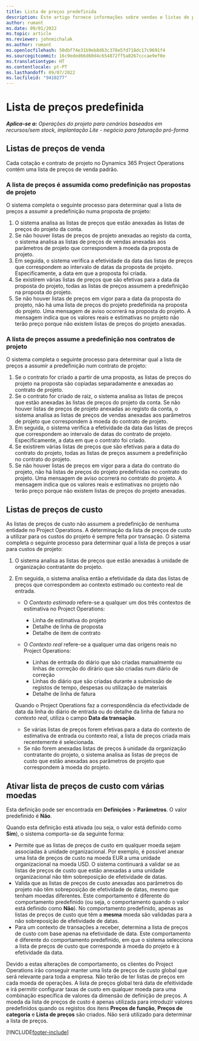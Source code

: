 ```yaml
---
title: Lista de preços predefinida
description: Este artigo fornece informações sobre vendas e listas de preços de custo predefinidos no Project Operations.
author: rumant
ms.date: 09/01/2022
ms.topic: article
ms.reviewer: johnmichalak
ms.author: rumant
ms.openlocfilehash: 50dbf74e31b9eb8d63c378e5fd718dc17c9691f4
ms.sourcegitcommit: 16c9eded66d60d4c654872ff5a0267cccae9ef0e
ms.translationtype: HT
ms.contentlocale: pt-PT
ms.lasthandoff: 09/07/2022
ms.locfileid: "9410277"
---
```

# <a name="default-price-lists"></a>Lista de preços predefinida

_**Aplica-se a:** Operações do projeto para cenários baseados em recursos/sem stock, implantação Lite - negócio para faturação pró-forma_

## <a name="sales-price-lists"></a>Listas de preços de venda

Cada cotação e contrato de projeto no Dynamics 365 Project Operations contém uma lista de preços de venda padrão. 

### <a name="price-list-default-on-project-quotes"></a>A lista de preços é assumida como predefinição nas propostas de projeto
O sistema completa o seguinte processo para determinar qual a lista de preços a assumir a predefinição numa proposta de projeto:

1. O sistema analisa as listas de preços que estão anexadas às listas de preços do projeto da conta. 
1. Se não houver listas de preços de projeto anexadas ao registo da conta, o sistema analisa as listas de preços de vendas anexadas aos parâmetros de projeto que correspondem à moeda da proposta de projeto.
1. Em seguida, o sistema verifica a efetividade da data das listas de preços que correspondem ao intervalo de datas da proposta de projeto. Especificamente, a data em que a proposta foi criada.
1. Se existirem várias listas de preços que são efetivas para a data da proposta do projeto, todas as listas de preços assumem a predefinição na proposta do projeto.
1. Se não houver listas de preços em vigor para a data da proposta do projeto, não há uma lista de preços do projeto predefinida na proposta do projeto. Uma mensagem de aviso ocorrerá na proposta do projeto. A mensagem indica que os valores reais e estimativas no projeto não terão preço porque não existem listas de preços do projeto anexadas.

### <a name="price-list-default-on-project-contracts"></a>A lista de preços assume a predefinição nos contratos de projeto 
O sistema completa o seguinte processo para determinar qual a lista de preços a assumir a predefinição num contrato de projeto:

1. Se o contrato for criado a partir de uma proposta, as listas de preços do projeto na proposta são copiadas separadamente e anexadas ao contrato de projeto.
1. Se o contrato for criado de raiz, o sistema analisa as listas de preços que estão anexadas às listas de preços do projeto da conta. Se não houver listas de preços de projeto anexadas ao registo da conta, o sistema analisa as listas de preços de vendas anexadas aos parâmetros de projeto que correspondem à moeda do contrato de projeto.
1. Em seguida, o sistema verifica a efetividade da data das listas de preços que correspondem ao intervalo de datas do contrato de projeto. Especificamente, a data em que o contrato foi criado.
1. Se existirem várias listas de preços que são efetivas para a data do contrato do projeto, todas as listas de preços assumem a predefinição no contrato do projeto.
1. Se não houver listas de preços em vigor para a data do contrato do projeto, não há listas de preços do projeto predefinidas no contrato do projeto. Uma mensagem de aviso ocorrerá no contrato do projeto. A mensagem indica que os valores reais e estimativas no projeto não terão preço porque não existem listas de preços do projeto anexadas.

## <a name="cost-price-lists"></a>Listas de preços de custo

As listas de preços de custo não assumem a predefinição de nenhuma entidade no Project Operations. A determinação da lista de preços de custo a utilizar para os custos do projeto é sempre feita por transação. O sistema completa o seguinte processo para determinar qual a lista de preços a usar para custos de projeto:

1. O sistema analisa as listas de preços que estão anexadas à unidade de organização contratante do projeto.
1. Em seguida, o sistema analisa então a efetividade da data das listas de preços que correspondem ao contexto estimado ou contexto real de entrada.

    - O *Contexto estimado* refere-se a qualquer um dos três contextos de estimativa no Project Operations:

        - Linha de estimativa do projeto
        - Detalhe de linha de proposta
        - Detalhe de item de contrato

    - O *Contexto real* refere-se a qualquer uma das origens reais no Project Operations:

       - Linhas de entrada do diário que são criadas manualmente ou linhas de correção do dirário que são criadas num diário de correção
       - Linhas do diário que são criadas durante a submissão de registos de tempo, despesas ou utilização de materiais
       - Detalhe de linha de fatura

    Quando o Project Operations faz a correspondência da efectividade de data da linha do diário de entrada ou do detalhe da linha de fatura no *contexto real*, utiliza o campo **Data da transação**.

    - Se várias listas de preços forem efetivas para a data do contexto de estimativa de entrada ou contexto real, a lista de preços criada mais recentemente é selecionada.
    - Se não forem anexadas listas de preços à unidade da organização contratante do projeto, o sistema analisa as listas de preços de custo que estão anexadas aos parâmetros de projeto que correspondem à moeda do projeto.

## <a name="enable-multi-currency-cost-price-list"></a>Ativar lista de preços de custo com várias moedas

Esta definição pode ser encontrada em **Definições** \> **Parâmetros**. O valor predefinido é **Não**.

Quando esta definição está ativada (ou seja, o valor está definido como **Sim**), o sistema comporta-se da seguinte forma:

- Permite que as listas de preços de custo em qualquer moeda sejam associadas à unidade organizacional. Por exemplo, é possível anexar uma lista de preços de custo na moeda EUR a uma unidade organizacional na moeda USD. O sistema continuará a validar se as listas de preços de custo que estão anexadas a uma unidade organizacional não têm sobreposição de efetividade de datas.
- Valida que as listas de preços de custo anexadas aos parâmetros do projeto não têm sobreposição de efetividade de datas, mesmo que tenham moedas diferentes. Este comportamento é diferente do comportamento predefinido (ou seja, o comportamento quando o valor está definido como **Não**). No comportamento predefinido, apenas as listas de preços de custo que têm a **mesma** moeda são validadas para a não sobreposição de efetividade de datas.
- Para um contexto de transações a receber, determina a lista de preços de custo com base apenas na efetividade de data. Este comportamento é diferente do comportamento predefinido, em que o sistema selecciona a lista de preços de custo que corresponde à moeda do projeto e à efetividade da data.

Devido a estas alterações de comportamento, os clientes do Project Operations irão conseguir manter uma lista de preços de custo global que será relevante para toda a empresa. Não terão de ter listas de preços em cada moeda de operações. A lista de preços global terá data de efeitividade e irá permitir configurar taxas de custo em qualquer moeda para uma combinação específica de valores da dimensão de definição de preços. A moeda da lista de preços de custo é apenas utilizada para introduzir valores predefinidos quando os registos dos itens **Preços de função**, **Preços de categoria** e **Lista de preços** são criados. Não será utilizado para determinar a lista de preços.

[!INCLUDE[footer-include](../includes/footer-banner.md)]
